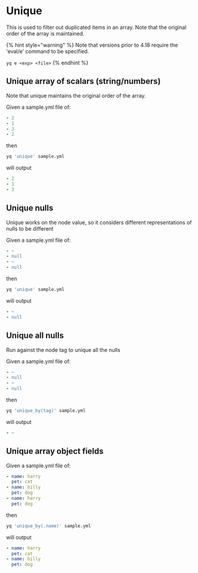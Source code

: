 # Unique

This is used to filter out duplicated items in an array. Note that the original order of the array is maintained.


{% hint style="warning" %}
Note that versions prior to 4.18 require the 'eval/e' command to be specified.&#x20;

`yq e <exp> <file>`
{% endhint %}

## Unique array of scalars (string/numbers)
Note that unique maintains the original order of the array.

Given a sample.yml file of:
```yaml
- 2
- 1
- 3
- 2
```
then
```bash
yq 'unique' sample.yml
```
will output
```yaml
- 2
- 1
- 3
```

## Unique nulls
Unique works on the node value, so it considers different representations of nulls to be different

Given a sample.yml file of:
```yaml
- ~
- null
- ~
- null
```
then
```bash
yq 'unique' sample.yml
```
will output
```yaml
- ~
- null
```

## Unique all nulls
Run against the node tag to unique all the nulls

Given a sample.yml file of:
```yaml
- ~
- null
- ~
- null
```
then
```bash
yq 'unique_by(tag)' sample.yml
```
will output
```yaml
- ~
```

## Unique array object fields
Given a sample.yml file of:
```yaml
- name: harry
  pet: cat
- name: billy
  pet: dog
- name: harry
  pet: dog
```
then
```bash
yq 'unique_by(.name)' sample.yml
```
will output
```yaml
- name: harry
  pet: cat
- name: billy
  pet: dog
```

